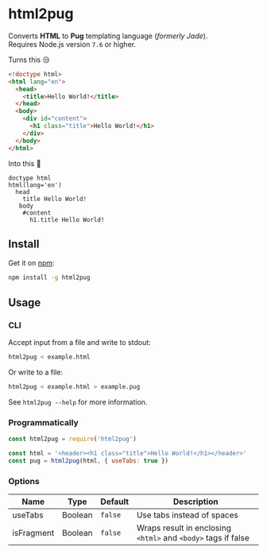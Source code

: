 # html2pug
Converts **HTML** to **Pug** templating language (_formerly Jade_).  
Requires Node.js version `7.6` or higher.

Turns this :unamused:
```html
<!doctype html>
<html lang="en">
  <head>
    <title>Hello World!</title>
  </head>
  <body>
    <div id="content">
      <h1 class="title">Hello World!</h1>
    </div>
  </body>
</html>
```

Into this :tada:
```pug
doctype html
html(lang='en')
  head
    title Hello World!
   body
    #content
      h1.title Hello World!
```

## Install

Get it on [npm](https://www.npmjs.com/package/html2pug):

```bash
npm install -g html2pug
```

## Usage

### CLI
Accept input from a file and write to stdout:

```bash
html2pug < example.html
```

Or write to a file:
```bash
html2pug < example.html > example.pug
```

See `html2pug --help` for more information.

### Programmatically

```js
const html2pug = require('html2pug')

const html = '<header><h1 class="title">Hello World!</h1></header>'
const pug = html2pug(html, { useTabs: true })
```

### Options

Name | Type | Default | Description
--- | --- | --- | ---
useTabs | Boolean | `false` | Use tabs instead of spaces
isFragment | Boolean | `false` | Wraps result in enclosing `<html>` and `<body>` tags if false
